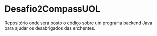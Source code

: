 # Desafio2CompassUOL
Repositório onde será posto o código sobre um programa backend Java para ajudar os desabrigados das enchentes.
